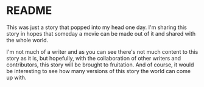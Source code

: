 README
===========

This was just a story that popped into my head one day.  I'm sharing this story in hopes that someday a movie can be made out of it and shared with the whole world.

I'm not much of a writer and as you can see there's not much content to this story as it is, but hopefully, with the collaboration of other writers and contributors, this story will be brought to fruitation.  And of course, it would be interesting to see how many versions of this story the world can come up with.
